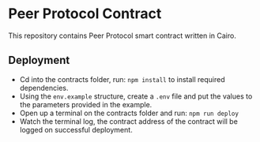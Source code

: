 # Peer Protocol Contract
This repository contains Peer Protocol smart contract written in Cairo.

## Deployment
- Cd into the contracts folder, run: `npm install` to install required dependencies.
- Using the `env.example` structure, create a `.env` file and put the values to the parameters provided in the example.
- Open up a terminal on the contracts folder and run: `npm run deploy`
- Watch the terminal log, the contract address of the contract will be logged on successful deployment.